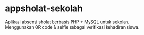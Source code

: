 # appsholat-sekolah
Aplikasi absensi sholat berbasis PHP + MySQL untuk sekolah. Menggunakan QR code &amp; selfie sebagai verifikasi kehadiran siswa.
